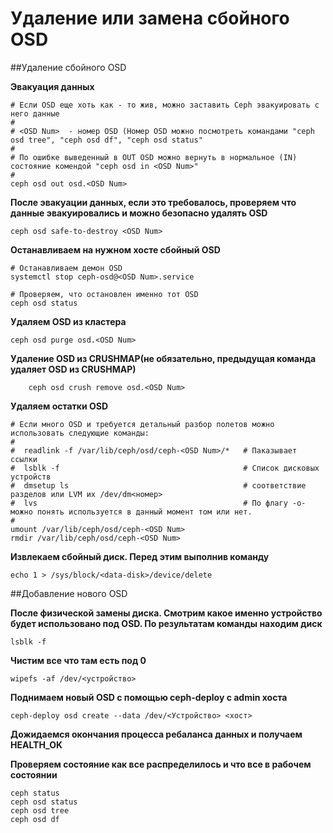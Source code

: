 #  Удаление или замена сбойного OSD

##Удаление сбойного OSD

**Эвакуация данных**

	# Если OSD еще хоть как - то жив, можно заставить Ceph эвакуировать с него данные
	# 
	# <OSD Num>  - номер OSD (Номер OSD можно посмотреть командами "ceph osd tree", "ceph osd df", "ceph osd status"
	# 
	# По ошибке выведенный в OUT OSD можно вернуть в нормальное (IN) состояние комендой "ceph osd in <OSD Num>"
	#  
	ceph osd out osd.<OSD Num>  


**После эвакуации данных, если это требовалось, проверяем что данные эвакуировались и можно безопасно удалять OSD**
 
	ceph osd safe-to-destroy <OSD Num>

**Останавливаем на нужном хосте сбойный OSD**
	
	# Останавливаем демон OSD
	systemctl stop ceph-osd@<OSD Num>.service
	
	# Проверяем, что остановлен именно тот OSD
	ceph osd status
	

**Удаляем OSD из кластера**

	ceph osd purge osd.<OSD Num>

**Удаление OSD из CRUSHMAP(не обязательно, предыдущая команда удаляет OSD из CRUSHMAP)**

        ceph osd crush remove osd.<OSD Num>

**Удаляем остатки OSD**

	# Если много OSD и требуется детальный разбор полетов можно использовать следующие команды:
	#
	#  readlink -f /var/lib/ceph/osd/ceph-<OSD Num>/* 	# Паказывает ссылки 
	#  lsblk -f 										# Список дисковых устройств
	#  dmsetup ls										# соответствие разделов или LVM их /dev/dm<номер>
	#  lvs												# По флагу -o- можно понять используется в данный момент том или нет.
	#
	umount /var/lib/ceph/osd/ceph-<OSD Num>
	rmdir /var/lib/ceph/osd/ceph-<OSD Num>

**Извлекаем сбойный диск. Перед этим выполнив команду**

	echo 1 > /sys/block/<data-disk>/device/delete

##Добавление нового OSD


**После физической замены диска. Смотрим какое именно устройство будет использовано под OSD. По результатам команды находим диск**

	lsblk -f

**Чистим все что там есть под 0**

	wipefs -af /dev/<устройство>

**Поднимаем новый OSD c помощью ceph-deploy с admin хоста**

	ceph-deploy osd create --data /dev/<Устройство> <хост>

**Дожидаемся окончания процесса ребаланса данных и получаем HEALTH_OK**

**Проверяем состояние как все распределилось и что все в рабочем состоянии**

	ceph status
	ceph osd status
	ceph osd tree
	ceph osd df
